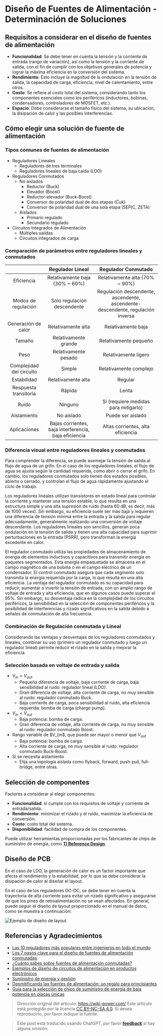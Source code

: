 # Diseño de Fuentes de Alimentación - Determinación de Soluciones

## Requisitos a considerar en el diseño de fuentes de alimentación

- **Funcionalidad**: Se debe tener en cuenta la tensión y la corriente de entrada (rango de variación), así como la tensión y la corriente de salida, con el fin de cumplir con los objetivos generales de potencia y lograr la máxima eficiencia en la conversión del sistema.
- **Rendimiento**: Esto incluye la magnitud de la ondulación en la tensión de salida, la capacidad de carga, eficiencia, nivel de calentamiento, entre otros.
- **Costo**: Se refiere al costo total del sistema, considerando tanto los componentes esenciales como los periféricos (inductores, bobinas, condensadores, controladores de MOSFET, etc.).
- **Espacio**: Debe considerarse el tamaño físico del sistema, su ubicación, la disipación de calor y las posibles interferencias.

## Cómo elegir una solución de fuente de alimentación

### Tipos comunes de fuentes de alimentación

- Reguladores Lineales
  - Reguladores de tres terminales
  - Reguladores lineales de baja caída (LDO)
- Reguladores Conmutados
  - No aislados
    - Reductor (Buck)
    - Elevador (Boost)
    - Reductor-elevador (Buck-Boost)
    - Conversor de polaridad dual de dos etapas (Ćuk)
    - Conversor de polaridad dual de una sola etapa (SEPIC, ZETA)
  - Aislados
    - Primario regulado
    - Secundario regulado
- Circuitos Integrados de Alimentación
  - Múltiples salidas
  - Circuitos integrados de carga

### Comparación de parámetros entre reguladores lineales y conmutados

|            | Regulador Lineal | Regulador Conmutado |
| :--------: | :--------------: | :------------------: |
|    Eficiencia    |        Relativamente baja (30% ~ 60%)         |   Relativamente alta (70% ~ 90%)    |
|  Modos de regulación  |              Solo regulación descendente              | Regulación descendente, ascendente, ascendente-descendente, regulación inversa |
|   Generación de calor   |               Relativamente alta               |          Relativamente baja          |
|    Tamaño    |               Relativamente grande               |          Relativamente pequeño          |
|    Peso    |               Relativamente pesado               |          Relativamente ligero          |
| Complejidad del circuito |                Simple                |         Relativamente complejo         |
|   Estabilidad   |               Relativamente alta               |           Regular           |
|  Respuesta transitoria  |                 Rápida                 |            Lenta            |
|    Ruido    |                 Ninguno                 |   Sí (requiere medidas para mitigarlo)   |
| Aislamiento |              No aislado              |         Puede ser aislado         |
|  Aplicaciones  | Bajas corrientes, baja interferencia, baja eficiencia |   Altas corrientes, alta eficiencia   |

### Diferencia visual entre reguladores lineales y conmutados

Para comprender la diferencia, se puede asemejar la tensión de salida al flujo de agua de un grifo. En el caso de los reguladores lineales, el flujo de agua se ajusta según la cantidad requerida, como abrir o cerrar el grifo. En cambio, los reguladores conmutados solo tienen dos estados posibles, abierto o cerrado, y controlan el flujo de agua rápidamente ajustando el ciclo de trabajo.

Los reguladores lineales utilizan transistores en estado lineal para controlar la corriente y mantener una tensión estable, lo que resulta en una estructura simple y una alta supresión de ruido (hasta 60 dB, es decir, más de 1000 veces). Sin embargo, su eficiencia suele ser más baja y requieren una diferencia de tensión mínima entre la entrada y la salida para regular adecuadamente, generalmente realizando una conversión de voltaje descendente. Los reguladores lineales son sencillos, generan poca ondulación en la tensión de salida y tienen una alta capacidad para suprimir perturbaciones en la entrada (PSRR), pero transforman la energía excedente en calor.

El regulador conmutado utiliza las propiedades de almacenamiento de energía de elementos inductivos y capacitivos para transmitir energía en paquetes segmentados. Esta energía empaquetada se almacena en el campo magnético de una bobina o en el campo eléctrico de un condensador. El control conmutado asegura que cada segmento solo transmita la energía requerida por la carga, lo que resulta en una alta eficiencia. La ventaja del regulador conmutado es su capacidad para reducir, aumentar o invertir la tensión de entrada, con un amplio rango de voltaje de entrada y alta eficiencia, que en algunos casos puede superar el 95%. Sin embargo, su desventaja radica en la complejidad de los circuitos periféricos, la sensibilidad en la selección de componentes periféricos y la posibilidad de interferencias y rizado significativos en la salida debido a señales de conmutación de alta frecuencia.

### Combinación de Regulación conmutada y Lineal

Considerando las ventajas y desventajas de los reguladores conmutados y lineales, combinar su uso (primero un regulador conmutado y luego un regulador lineal) permite reducir el rizado en la salida y mejorar la eficiencia.

### Selección basada en voltaje de entrada y salida

- $V_{in}>V_{out}$
  - Pequeña diferencia de voltaje, baja corriente de carga, baja sensibilidad al ruido: regulador lineal (LDO).
  - Gran diferencia de voltaje, alta corriente de carga, no muy sensible al ruido: regulador conmutado Buck.
  - Baja corriente de carga, poca sensibilidad al ruido, alta eficiencia requerida: bomba de carga (charge pump).
- $V_{in}<V_{out}$
  - Baja potencia: bomba de carga.
  - Gran diferencia de voltaje, alta corriente de carga, no muy sensible al ruido: regulador conmutado Boost.
- Rango variable de $V_{in$, que puede ser mayor o menor que $V_{out}$
  - Baja potencia: bomba de carga.
  - Alta corriente de carga, no muy sensible al ruido: regulador conmutado Buck-Boost.
- Si se necesita aislamiento
  - Elija una topología aislada como flyback, forward, push-pull, full-bridge, entre otras.

## Selección de componentes

Factores a considerar al elegir componentes:

- **Funcionalidad**: si cumple con los requisitos de voltaje y corriente de entrada/salida.
- **Rendimiento**: minimizar el rizado y el ruido, maximizar la eficiencia de conversión.
- **Costo**: costo total del sistema.
- **Disponibilidad**: facilidad de compra de los componentes.

Puede utilizar herramientas proporcionadas por los fabricantes de chips de suministro de energía, como [**TI Reference Design**](http://www.ti.com.cn/cn/reference-designs/index.html).

## Diseño de PCB

En el caso de LDO, la generación de calor es un factor importante que afecta el rendimiento y la estabilidad, por lo que se debe considerar la disipación de calor al diseñar el layout.

En el caso de los reguladores DC-DC, se debe tener en cuenta la trayectoria de alta corriente para evitar un rizado significativo y asegurarse de que los pines de retroalimentación no se vean afectados. En general, puede seguir el diseño de layout proporcionado en el manual de datos, como se muestra a continuación:

![Ejemplo de diseño de layout](https://img.wiki-power.com/d/wiki-media/img/20200202194045.png)

## Referencias y Agradecimientos

- [Las 10 reguladores más populares entre ingenieros en todo el mundo](https://mp.weixin.qq.com/s/l4-iG3Ki4R70X8GeHg3OpA)
- [Los 7 pasos clave para el diseño de fuentes de alimentación conmutadas](https://mp.weixin.qq.com/s/19ePnO54yBIvatcj5nVRBg)
- [¿Cuánto sabes sobre fuentes de alimentación conmutadas?](https://mp.weixin.qq.com/s/ilSCii7jw9DHfIqorrq5Yg)
- [Ejemplos de diseño de circuitos de alimentación en productos electrónicos](https://www.eetree.cn/wiki/ps_design_case#%E7%94%B5%E5%AD%90%E4%BA%A7%E5%93%81%E4%B8%AD%E7%94%B5%E6%BA%90%E7%94%B5%E8%B7%AF%E7%9A%84%E8%AE%BE%E8%AE%A1%E4%B8%BE%E4%BE%8B)
- [Suministro de energía y gestión](https://www.eetree.cn/wiki/powersupply)
- [Desmitificando las fuentes de alimentación: un regalo para principiantes](https://mp.weixin.qq.com/s/R6c96mmincweZ_xV7ex2QQ)
- [Guía para la selección de chips de suministro de energía de baja potencia en placas únicas](https://mp.weixin.qq.com/s/ZPNlGc3JHovSvxzh7uWD9g)

> Dirección original del artículo: <https://wiki-power.com/>
> Este artículo está protegido por la licencia [CC BY-NC-SA 4.0](https://creativecommons.org/licenses/by/4.0/deed.zh). Si desea reproducirlo, por favor indique la fuente.

> Este post está traducido usando ChatGPT, por favor [**feedback**](https://github.com/linyuxuanlin/Wiki_MkDocs/issues/new) si hay alguna omisión.
